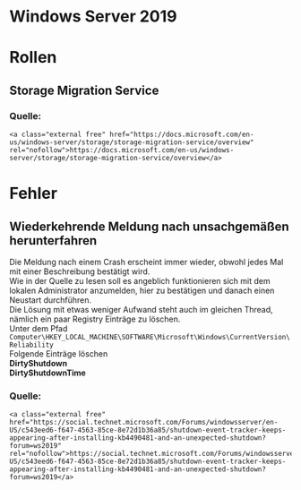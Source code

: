 # Windows Server 2019

# <span class="mw-headline" id="bkmrk-rollen-1">Rollen</span>

## <span class="mw-headline" id="bkmrk-storage-migration-se-1">Storage Migration Service</span>

### <span class="mw-headline" id="bkmrk-quelle%3A-1">Quelle:</span>

```
<a class="external free" href="https://docs.microsoft.com/en-us/windows-server/storage/storage-migration-service/overview" rel="nofollow">https://docs.microsoft.com/en-us/windows-server/storage/storage-migration-service/overview</a>
```

# <span class="mw-headline" id="bkmrk-fehler-1">Fehler</span>

## <span id="bkmrk-"></span><span class="mw-headline" id="bkmrk-wiederkehrende-meldu-1">Wiederkehrende Meldung nach unsachgemäßen herunterfahren</span>

Die Meldung nach einem Crash erscheint immer wieder, obwohl jedes Mal mit einer Beschreibung bestätigt wird.  
Wie in der Quelle zu lesen soll es angeblich funktionieren sich mit dem lokalen Administrator anzumelden, hier zu bestätigen und danach einen Neustart durchführen.  
Die Lösung mit etwas weniger Aufwand steht auch im gleichen Thread, nämlich ein paar Registry Einträge zu löschen.  
Unter dem Pfad  
`Computer\HKEY_LOCAL_MACHINE\SOFTWARE\Microsoft\Windows\CurrentVersion\Reliability`  
Folgende Einträge löschen  
**DirtyShutdown**  
**DirtyShutdownTime**

### <span class="mw-headline" id="bkmrk-quelle%3A-3">Quelle:</span>

```
<a class="external free" href="https://social.technet.microsoft.com/Forums/windowsserver/en-US/c543eed6-f647-4563-85ce-8e72d1b36a85/shutdown-event-tracker-keeps-appearing-after-installing-kb4490481-and-an-unexpected-shutdown?forum=ws2019" rel="nofollow">https://social.technet.microsoft.com/Forums/windowsserver/en-US/c543eed6-f647-4563-85ce-8e72d1b36a85/shutdown-event-tracker-keeps-appearing-after-installing-kb4490481-and-an-unexpected-shutdown?forum=ws2019</a>
```